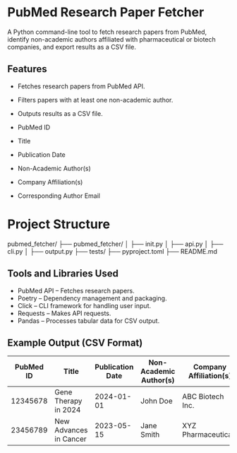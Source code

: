 # PubMed Research Paper Fetcher

A Python command-line tool to fetch research papers from PubMed, identify non-academic authors affiliated with pharmaceutical or biotech companies, and export results as a CSV file.



## Features
- Fetches research papers from PubMed API.
- Filters papers with at least one non-academic author.
- Outputs results as a CSV file.

 - PubMed ID
 -  Title
 - Publication Date
 - Non-Academic Author(s)
 - Company Affiliation(s)
 - Corresponding Author Email


# Project Structure
pubmed_fetcher/
├── pubmed_fetcher/
│ ├── init.py
│ ├── api.py
│ ├── cli.py
│ ├── output.py
├── tests/
├── pyproject.toml 
├── README.md 

## Tools and Libraries Used

- PubMed API – Fetches research papers.
- Poetry – Dependency management and packaging.
- Click – CLI framework for handling user input.
- Requests – Makes API requests.
- Pandas – Processes tabular data for CSV output.


## Example Output (CSV Format)

| PubMed ID | Title                     | Publication Date | Non-Academic Author(s) | Company Affiliation(s) | Corresponding Email  |
|-----------|---------------------------|------------------|------------------------|------------------------|----------------------|
| 12345678  | Gene Therapy in 2024      | 2024-01-01       | John Doe               | ABC Biotech Inc.       | johndoe@abc.com     |
| 23456789  | New Advances in Cancer    | 2023-05-15       | Jane Smith             | XYZ Pharmaceuticals    | janesmith@xyz.com   |




 